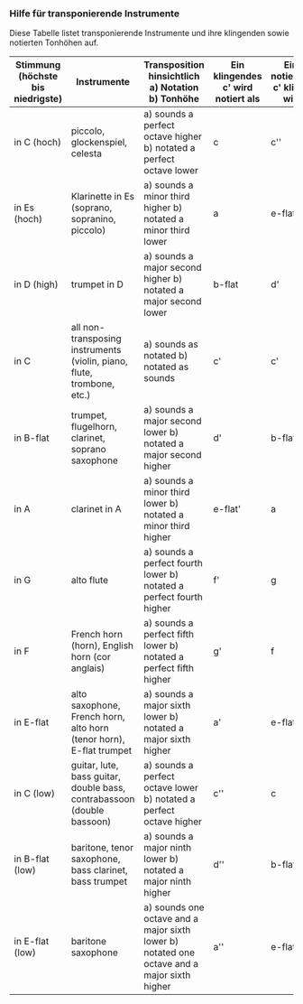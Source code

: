 ### Hilfe für transponierende Instrumente

Diese Tabelle listet transponierende Instrumente und ihre klingenden sowie notierten Tonhöhen auf.

| Stimmung (höchste bis niedrigste) | Instrumente                                                            | Transposition hinsichtlich a) Notation b) Tonhöhe                                           | Ein klingendes c' wird notiert als | Ein notiertes c' klingt wie |
| --------------------------------- | ---------------------------------------------------------------------- | ------------------------------------------------------------------------------------------- | ---------------------------------- | --------------------------- |
| in C (hoch)                       | piccolo, glockenspiel, celesta                                         | a) sounds a perfect octave higher b) notated a perfect octave lower                         | c                                  | c''                         |
| in Es (hoch)                      | Klarinette in Es (soprano, sopranino, piccolo)                         | a) sounds a minor third higher b) notated a minor third lower                               | a                                  | e-flat'                     |
| in D (high)                       | trumpet in D                                                           | a) sounds a major second higher b) notated a major second lower                             | b-flat                             | d'                          |
| in C                              | all non-transposing instruments (violin, piano, flute, trombone, etc.) | a) sounds as notated b) notated as sounds                                                   | c'                                 | c'                          |
| in B-flat                         | trumpet, flugelhorn, clarinet, soprano saxophone                       | a) sounds a major second lower b) notated a major second higher                             | d'                                 | b-flat                      |
| in A                              | clarinet in A                                                          | a) sounds a minor third lower b) notated a minor third higher                               | e-flat'                            | a                           |
| in G                              | alto flute                                                             | a) sounds a perfect fourth lower b) notated a perfect fourth higher                         | f'                                 | g                           |
| in F                              | French horn (horn), English horn (cor anglais)                         | a) sounds a perfect fifth lower b) notated a perfect fifth higher                           | g'                                 | f                           |
| in E-flat                         | alto saxophone, French horn, alto horn (tenor horn), E-flat trumpet    | a) sounds a major sixth lower b) notated a major sixth higher                               | a'                                 | e-flat                      |
| in C (low)                        | guitar, lute, bass guitar, double bass, contrabassoon (double bassoon) | a) sounds a perfect octave lower b) notated a perfect octave higher                         | c''                                | c                           |
| in B-flat (low)                   | baritone, tenor saxophone, bass clarinet, bass trumpet                 | a) sounds a major ninth lower b) notated a major ninth higher                               | d''                                | b-flat,                     |
| in E-flat (low)                   | baritone saxophone                                                     | a) sounds one octave and a major sixth lower b) notated one octave and a major sixth higher | a''                                | e-flat,                     |
